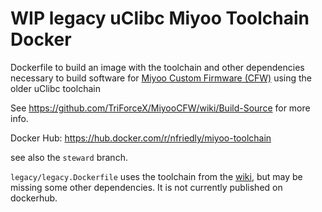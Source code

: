 # WIP legacy uClibc Miyoo Toolchain Docker
Dockerfile to build an image with the toolchain and other dependencies necessary to build software for [Miyoo Custom Firmware (CFW)](https://github.com/TriForceX/MiyooCFW) using the older uClibc toolchain

See https://github.com/TriForceX/MiyooCFW/wiki/Build-Source for more info.

Docker Hub: https://hub.docker.com/r/nfriedly/miyoo-toolchain

see also the `steward` branch.

`legacy/legacy.Dockerfile` uses the toolchain from the [wiki](https://github.com/TriForceX/MiyooCFW/wiki/Build-Source), but may be missing some other dependencies. It is not currently published on dockerhub.
